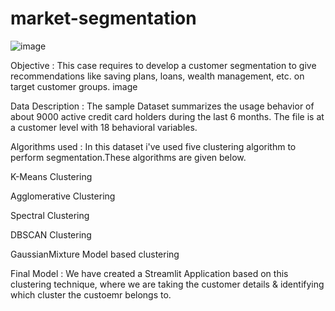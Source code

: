 # market-segmentation



![image](https://github.com/har-shu/market-segmentation/assets/71369996/b10ee291-9f8d-45fb-b59c-9b8a1746aabc)




Objective :
This case requires to develop a customer segmentation to give recommendations like saving plans, loans, wealth management, etc. on target customer groups. image

Data Description :
The sample Dataset summarizes the usage behavior of about 9000 active credit card holders during the last 6 months. The file is at a customer level with 18 behavioral variables.



Algorithms used :
In this dataset i've used five clustering algorithm to perform segmentation.These algorithms are given below.

K-Means Clustering

Agglomerative Clustering

Spectral Clustering

DBSCAN Clustering

GaussianMixture Model based clustering

Final Model :
We have created a Streamlit Application based on this clustering technique, where we are taking the customer details & identifying which cluster the custoemr belongs to.
